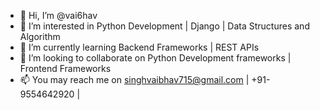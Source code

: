 - 👋 Hi, I’m @vai6hav
- 👀 I’m interested in Python Development | Django | Data Structures and Algorithm
- 🌱 I’m currently learning Backend Frameworks | REST APIs
- 💞️ I’m looking to collaborate on Python Development frameworks | Frontend Frameworks 
- 📫 You may reach me on singhvaibhav715@gmail.com | +91-9554642920 |
